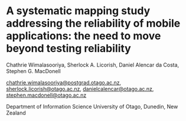 # A systematic mapping study addressing the reliability of mobile applications: the need to move beyond testing reliability

Chathrie Wimalasooriya, Sherlock A. Licorish, Daniel Alencar da Costa, Stephen G. MacDonell

chathrie.wimalasooriya@postgrad.otago.ac.nz, sherlock.licorish@otago.ac.nz, danielcalencar@otago.ac.nz, stephen.macdonell@otago.ac.nz


Department of Information Science
University of Otago, 
Dunedin, New Zealand
